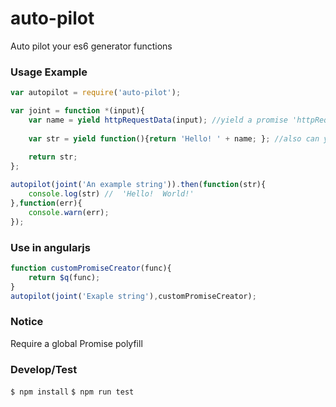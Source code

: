 # auto-pilot
Auto pilot your es6 generator functions

### Usage Example
```js
var autopilot = require('auto-pilot');

var joint = function *(input){
    var name = yield httpRequestData(input); //yield a promise 'httpRequestData' resolve ' World!'
    
    var str = yield function(){return 'Hello! ' + name; }; //also can yield a function
    
    return str;       
};

autopilot(joint('An example string')).then(function(str){
    console.log(str) //  'Hello!  World!'
},function(err){
    console.warn(err);
});
```

### Use in angularjs
```js
function customPromiseCreator(func){
	return $q(func);
}
autopilot(joint('Exaple string'),customPromiseCreator);

```
    
### Notice
Require a global Promise polyfill

### Develop/Test
`$ npm install`
`$ npm run test`
